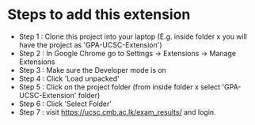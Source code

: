 # Steps to add this extension
- Step 1 : Clone this project into your laptop (E.g. inside folder x you will have the project as 'GPA-UCSC-Extension')
- Step 2 : In Google Chrome go to Settings -> Extensions -> Manage Extensions
- Step 3 : Make sure the Developer mode is on
- Step 4 : Click 'Load unpacked'
- Step 5 : Click on the project folder (from inside folder x select 'GPA-UCSC-Extension' folder)
- Step 6 : Click 'Select Folder'
- Step 7 : visit https://ucsc.cmb.ac.lk/exam_results/ and login.
